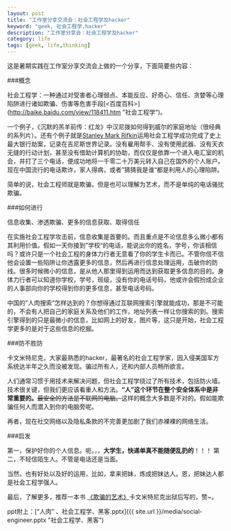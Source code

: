 ```yaml
---
layout: post
title: "工作室分享交流会：社会工程学及hacker"
keyword: "geek, 社会工程学,hacker"
description: "工作室分享会：社会工程学及hacker"
category: life
tags: [geek, life,thinking]
---
```



这是暑期实践在工作室分享交流会上做的一个分享，下面简要些内容：

###概念

社会工程学：一种通过对受害者心理弱点、本能反应、好奇心、信任、贪婪等心理陷阱进行诸如欺骗、伤害等危害手段[<百度百科>](http://baike.baidu.com/view/118411.htm ”社会工程学“)。

一个例子，《沉默的羔羊前传：红龙》中汉尼拨如何得到威尔的家庭地址（很经典的系列片）。还有个例子就是[Stanley Mark Rifkin](http://en.wikipedia.org/wiki/Stanley_Mark_Rifkin "Stanley Mark Rifkin")运用社会工程学成功完成了史上最大银行劫案，记录在吉尼斯世界记录。没有雇用帮手、没有使用武器、没有天衣无缝的行动计划，甚至没有借助计算机的协助，而仅仅是依靠一个进入电汇室的机会，并打了三个电话，便成功地将一千零二十万美元转入自己在国外的个人账户。现在中国流行的电话欺诈，家人得病，或者”猜猜我是谁“都是利用人的心理陷阱。

简单的说，社会工程师就是欺骗，但是也可以理解为艺术，而不是单纯的电话骚扰欺骗。

###如何进行

信息收集、渗透欺骗、更多的信息获取、取得信任

在实施社会工程学攻击前，信息收集是首要的。而且重点是不论信息多么微小都有其利用价值。假如一天你接到”学校“的电话，能说出你的姓名，学号，你该相信吗？或许只是一个社会工程的身体力行者无意看了你的学生卡而已。不管你信不信他会设置一些陷阱让你透露更多的信息，然后再进行信息处理运用，击破你的防线。很多时候微小的信息，是从他人那里得到运用而达到获取更多信息的目的。身体力行者可以知道你学校，学号，班级，没有你的电话号码，他或许会假扮成企业的人事部向你的学校得到你的更多信息，甚至电话号码。

中国的”人肉搜索“怎样达到的？你想得通过互联网搜索引擎就能成功，那是不可能的，不会有人把自己的家庭关系及他们的工作，地址列表一样让你搜索的到。搜索引擎得到的只是最微小的信息，比如网上的好友，图片等，这只是开始，社会工程学更多的是对于这些信息的挖掘。

###防不胜防

卡文米特尼克，大家最熟悉的hacker，最著名的社会工程学家，因入侵美国军方系统达半年之久而没被发现。骗过所有人，还和内部人员畅所欲言。

人们通常习惯于用技术来解决问题，但社会工程学绕过了所有技术，包括防火墙。技术很关键，但我们更应该看重人和方法。**“人”这个环节在整个安全体系中是非常重要的。**~~最安全的方法是不联网的电脑。~~这样的概念大多数是不对的。假如能欺骗任何人而潜入到你的电脑旁呢。

再者，现在社交网络以及隐私条款的不完善更加剧了我们赤裸裸的网络生活。

###启发

第一，保护好你的个人信息。呃，，，**大学生，快递单真不能随便乱扔的**！！！
第二，不轻信陌生人。不管是电话还是当面。

当然，也有好处以及好的运用，比如，拿来把妹，炼成把妹达人。恩，把妹达人都是社会工程学强人。

最后，了解更多，推荐一本书  [《欺骗的艺术》](http://baike.baidu.com/view/1338543.htm "欺骗的艺术")卡文米特尼克出狱后写的，赞~。

ppt附上：[“人肉” 、社会工程学、黑客.pptx]({{ site.url }}/media/social-engineer.pptx "社会工程学、黑客")